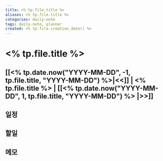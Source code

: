 ```yaml
---
title: <% tp.file.title %>
aliases: <% tp.file.title %>
categories: daily-note
tags: daily-note, planner
created: <% tp.file.creation_date() %>
---
```


# <% tp.file.title %>

## [[<% tp.date.now("YYYY-MM-DD", -1, tp.file.title, "YYYY-MM-DD") %>|<<]] | <% tp.file.title %> | [[<% tp.date.now("YYYY-MM-DD", 1, tp.file.title, "YYYY-MM-DD") %> |>>]]

## 일정

## 할일

## 메모
